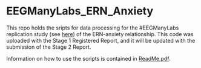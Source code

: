 # EEGManyLabs_ERN_Anxiety

This repo holds the sripts for data processing for the #EEGManyLabs replication study (see [here](https://osf.io/6suf8/)) of the ERN-anxiety relationship. This code was uploaded with the Stage 1 Registered Report, and it will be updated with the submission of the Stage 2 Report.

Information on how to use the scripts is contained in [ReadMe.pdf](https://github.com/peclayson/EEGManyLabs_ERN_Anxiety/blob/main/ReadMe.pdf).
